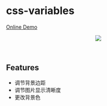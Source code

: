 # css-variables

[Online Demo](https://dingdingbai.github.io/css-variables/)

<p align="center"><img src="http://ww1.sinaimg.cn/large/9bd18299gy1fh5mvr7herg20qs0g0tvu">

</p>

​	

## Features

- 调节背景边距
- 调节图片显示清晰度
- 更改背景色